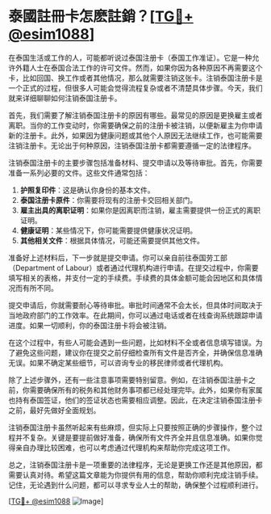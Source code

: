 # 泰國註冊卡怎麽註銷？[[TG💪+ @esim1088](https://t.me/s/esim1088)]

在泰国生活或工作的人，可能都听说过泰国注册卡（泰国工作准证）。它是一种允许外籍人士在泰国合法工作的许可文件。然而，如果你因为各种原因不再需要这个卡，比如回国、换工作或者其他情况，那么就需要注销这张卡。注销泰国注册卡是一个正式的过程，但很多人可能会觉得流程复杂或者不清楚具体步骤。今天，我们就来详细聊聊如何注销泰国注册卡。

首先，我们需要了解注销泰国注册卡的原因有哪些。最常见的原因是更换雇主或者离职。当你的工作变动时，你需要确保之前的注册卡被注销，以便新雇主为你申请新的注册卡。此外，如果因为健康问题或其他个人原因无法继续工作，也可能需要注销注册卡。无论出于何种原因，注销泰国注册卡都需要遵循一定的法律程序。

注销泰国注册卡的主要步骤包括准备材料、提交申请以及等待审批。首先，你需要准备一系列必要的文件。这些文件通常包括：

1. **护照复印件**：这是确认你身份的基本文件。
2. **泰国注册卡原件**：你需要将现有的注册卡交回相关部门。
3. **雇主出具的离职证明**：如果你是因离职而注销，雇主需要提供一份正式的离职证明。
4. **健康证明**：某些情况下，你可能需要提供健康状况证明。
5. **其他相关文件**：根据具体情况，可能还需要提供其他文件。

准备好上述材料后，下一步就是提交申请。你可以亲自前往泰国劳工部（Department of Labour）或者通过代理机构进行申请。在提交过程中，你需要填写相关的表格，并支付一定的手续费。手续费的具体金额可能会因地区和具体情况而有所不同。

提交申请后，你就需要耐心等待审批。审批时间通常不会太长，但具体时间取决于当地政府部门的工作效率。在此期间，你可以通过电话或者在线查询系统跟踪申请进度。如果一切顺利，你的泰国注册卡将会被注销。

在这个过程中，有些人可能会遇到一些问题，比如材料不全或者信息填写错误。为了避免这些问题，建议你在提交之前仔细检查所有文件是否齐全，并确保信息准确无误。如果不确定某些细节，可以咨询专业的移民律师或者代理机构。

除了上述步骤外，还有一些注意事项需要特别留意。例如，在注销泰国注册卡之前，你需要确保所有的税务和其他财务事项都已经处理完毕。此外，如果你有家属也持有泰国签证，他们的签证状态也需要相应调整。因此，在决定注销泰国注册卡之前，最好先做好全面规划。

注销泰国注册卡虽然听起来有些麻烦，但实际上只要按照正确的步骤操作，整个过程并不复杂。关键是要提前做好准备，确保所有文件齐全并且信息准确。如果你觉得亲自办理比较困难，也可以考虑通过代理机构来帮助你完成这项工作。

总之，注销泰国注册卡是一项重要的法律程序，无论是更换工作还是其他原因，都需要认真对待。希望这篇文章能为你提供有用的信息，帮助你顺利完成注销手续。记住，无论遇到什么问题，都可以寻求专业人士的帮助，确保整个过程顺利进行。

[[TG💪+ @esim1088](https://t.me/s/esim1088) ![Image](https://i.postimg.cc/4NQfJmqS/Snipaste-2025-05-13-00-14-12.png)]